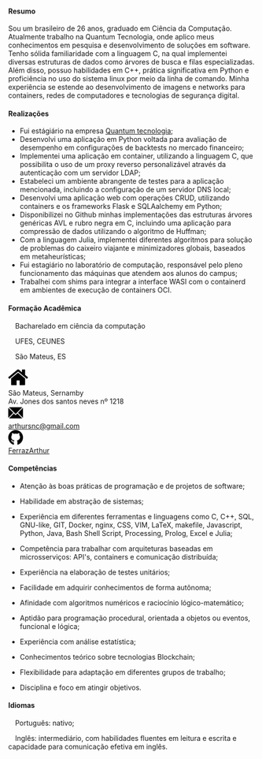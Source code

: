<link rel="stylesheet" href="./main.css">
<meta name="viewport" content="width=device-width, initial-scale=1.0"> 
 
<body>
<div class="flex-container">
  <div class="flex-child">

#### Resumo

Sou um brasileiro de 26 anos, graduado em Ciência da Computação. Atualmente trabalho na Quantum Tecnologia, onde aplico meus conhecimentos em pesquisa e desenvolvimento de soluções em software. Tenho sólida familiaridade com a linguagem C, na qual implementei diversas estruturas de dados como árvores de busca e filas especializadas. Além disso, possuo habilidades em C++, prática significativa em Python e proficiência no uso do sistema linux por meio da linha de comando. Minha experiência se estende ao desenvolvimento de imagens e networks para containers, redes de computadores e tecnologias de segurança digital.

#### Realizações

- Fui estágiário na empresa <a href="https://www.quant1.com.br/">Quantum tecnologia</a>;
- Desenvolvi uma aplicação em Python voltada para avaliação de desempenho em configurações de backtests no mercado financeiro;
- Implementei uma aplicação em container, utilizando a linguagem C, que possibilita o uso de um proxy reverso personalizável através da autenticação com um servidor LDAP;
- Estabeleci um ambiente abrangente de testes para a aplicação mencionada, incluindo a configuração de um servidor DNS local;
- Desenvolvi uma aplicação web com operações CRUD, utilizando containers e os frameworks Flask e SQLAalchemy em Python;
- Disponibilizei no Github minhas implementações das estruturas árvores genéricas AVL e rubro negra em C, incluindo uma aplicação para compressão de dados utilizando o algoritmo de Huffman;
- Com a linguagem Julia, implementei diferentes algoritmos para solução de problemas do caixeiro viajante e minimizadores globais, baseados em metaheurísticas;
- Fui estagiário no laboratório de computação, responsável pelo pleno funcionamento das máquinas que atendem aos alunos do campus;
- Trabalhei com shims para integrar a interface WASI com o containerd em ambientes de execução de containers OCI.

#### Formação Acadêmica

&ensp;&ensp;Bacharelado em ciência da computação

&ensp;&ensp;UFES, CEUNES 

&ensp;&ensp;São Mateus, ES  

  </div>
<div class="flex-child">
  <div class="flex-child-child">
    <div class=".flex-containerIcon">
      <div class="flex-container">
        <div class="flex-image">
          <img src="/icons/home.png" , width=40px>
        </div>
        <div class="flex-text">
          São Mateus, Sernamby<br>Av. Jones dos santos neves nº 1218
        </div>
      </div>
      <div class="flex-container">
        <div class="flex-image">
          <img src="/icons/email.png" , width=30px>
        </div>
        <div class="flex-text">
          <a href="mailto: arthursnc@gmail.com">arthursnc@gmail.com</a>
        </div>
      </div>
      <div class="flex-container">
        <div class="flex-image">
          <img src="/icons/github.png" , width=30px>
        </div>
        <div class="flex-text">
          <a href="https://github.com/FerrazArthur">FerrazArthur</a>
        </div>
      </div>
      <!-- <div class="flex-container">
        <div class="flex-image">
          <img src="/icons/cell-phone.png" , width=35px>
        </div>
        <div class="flex-text">
          +55 27 996137802
        </div>
      </div> -->
    </div>
  </div>
  <div class="flex-child-child">

#### Competências

- Atenção às boas práticas de programação e de projetos de software;

- Habilidade em abstração de sistemas;

- Experiência em diferentes ferramentas e linguagens como C, C++, SQL, GNU-like, GIT, Docker, nginx, CSS, VIM, LaTeX, makefile, Javascript, Python, Java, Bash Shell Script, Processing, Prolog, Excel e Julia;

- Competência para trabalhar com arquiteturas baseadas em microsserviços: API's, containers e comunicação distribuída;

- Experiência na elaboração de testes unitários;

- Facilidade em adquirir conhecimentos de forma autônoma;

- Afinidade com algoritmos numéricos e raciocínio lógico-matemático;

- Aptidão para programação procedural, orientada a objetos ou eventos, funcional e lógica;

- Experiência com análise estatística;

- Conhecimentos teórico sobre tecnologias Blockchain;

- Flexibilidade para adaptação em diferentes grupos de trabalho;

- Disciplina e foco em atingir objetivos.

#### Idiomas

&ensp;&ensp;Português: nativo;

&ensp;&ensp;Inglês: intermediário, com habilidades fluentes em leitura e escrita e capacidade para comunicação efetiva em inglês.
   
  </div>
</div>
</body>
